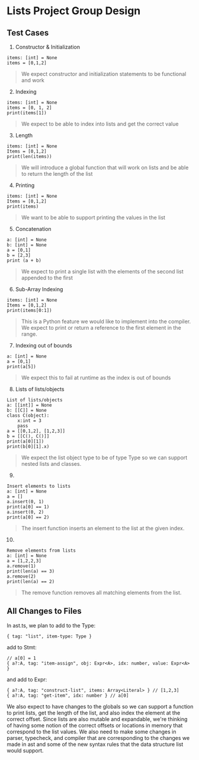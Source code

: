# Lists Project Group Design

## Test Cases

1. Constructor & Initialization

```
items: [int] = None
items = [0,1,2]
```

> We expect constructor and initialization statements to be functional and work

2. Indexing

```
items: [int] = None
items = [0, 1, 2]
print(items[1])
```

> We expect to be able to index into lists and get the correct value

3. Length

```
items: [int] = None
Items = [0,1,2]
print(len(items))
```

> We will introduce a global function that will work on lists and be able to return the length of the list

4. Printing

```
items: [int] = None
Items = [0,1,2]
print(items)
```

> We want to be able to support printing the values in the list

5. Concatenation

```
a: [int] = None
b: [int] = None
a = [0,1]
b = [2,3]
print (a + b)
```

> We expect to print a single list with the elements of the second list appended to the first

6. Sub-Array Indexing

```
items: [int] = None
Items = [0,1,2]
print(items[0:1])
```

> This is a Python feature we would like to implement into the compiler. We expect to print or return a reference to the first element in the range.

7. Indexing out of bounds

```
a: [int] = None
a = [0,1]
print(a[5])
```

> We expect this to fail at runtime as the index is out of bounds

8. Lists of lists/objects

```
List of lists/objects
a: [[int]] = None
b: [[C]] = None
class C(object):
    x:int = 3
    pass
a = [[0,1,2], [1,2,3]]
b = [[C(), C()]]
print(a[0][1])
print(b[0][1].x)
```

> We expect the list object type to be of type Type so we can support nested lists and classes.

9.

```
Insert elements to lists
a: [int] = None
a = []
a.insert(0, 1)
print(a[0] == 1)
a.insert(0, 2)
print(a[0] == 2)
```

> The insert function inserts an element to the list at the given index.

10.

```
Remove elements from lists
a: [int] = None
a = [1,2,2,3]
a.remove(1)
print(len(a) == 3)
a.remove(2)
print(len(a) == 2)
```

> The remove function removes all matching elements from the list.

## All Changes to Files

In ast.ts, we plan to add to the Type:

```
{ tag: "list", item-type: Type }
```

add to Stmt:

```
// a[0] = 1
{ a?:A, tag: "item-assign", obj: Expr<A>, idx: number, value: Expr<A> }
```

and add to Expr:

```
{ a?:A, tag: "construct-list", items: Array<Literal> } // [1,2,3]
{ a?:A, tag: "get-item", idx: number } // a[0]
```

We also expect to have changes to the globals so we can support a function to print lists, get the length of the list, and also index the element at the correct offset. Since lists are also mutable and expandable, we're thinking of having some notion of the correct offsets or locations in memory that correspond to the list values. We also need to make some changes in parser, typecheck, and compiler that are corresponding to the changes we made in ast and some of the new syntax rules that the data structure list would support. 
